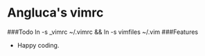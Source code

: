 Angluca's vimrc
===============
###Todo
  ln -s \_vimrc ~/.vimrc && ln -s vimfiles ~/.vim
###Features
- Happy coding.

